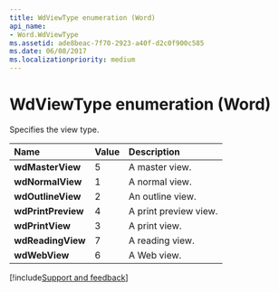 ```yaml
---
title: WdViewType enumeration (Word)
api_name:
- Word.WdViewType
ms.assetid: ade8beac-7f70-2923-a40f-d2c0f900c585
ms.date: 06/08/2017
ms.localizationpriority: medium
---
```



# WdViewType enumeration (Word)

Specifies the view type.



|Name|Value|Description|
|:-----|:-----|:-----|
| **wdMasterView**|5|A master view.|
| **wdNormalView**|1|A normal view.|
| **wdOutlineView**|2|An outline view.|
| **wdPrintPreview**|4|A print preview view.|
| **wdPrintView**|3|A print view.|
| **wdReadingView**|7|A reading view.|
| **wdWebView**|6|A Web view.|

[!include[Support and feedback](~/includes/feedback-boilerplate.md)]